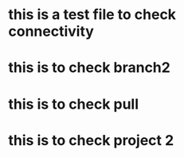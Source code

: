 # this is a test file to check connectivity


# this is to check branch2

# this is to check pull


# this is to check project 2


